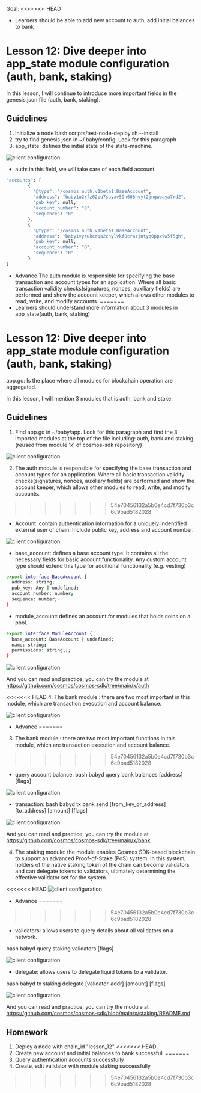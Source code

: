 Goal:
<<<<<<< HEAD
* Learners should be able to add new account to auth, add initial balances to bank

# Lesson 12: Dive deeper into app_state module configuration (auth, bank, staking)

In this lesson, I will continue to introduce more important fields in the genesis.json file (auth, bank, staking).

## Guidelines

1. initialize a node 
bash scripts/test-node-deploy.sh --install
2. try to find genesis.json in ~/.baby/config. Look for this paragraph
3. app_state: defines the initial state of the state-machine.

![client configuration](images/auth_genesis.png)

* auth: in this field, we will take care of each field account 
```bash
"accounts": [
        {
          "@type": "/cosmos.auth.v1beta1.BaseAccount",
          "address": "baby1u2rfz02pu7suyxv59h608hvyt2jngwpaya7rd2",
          "pub_key": null,
          "account_number": "0",
          "sequence": "0"
        },
        {
          "@type": "/cosmos.auth.v1beta1.BaseAccount",
          "address": "baby1vyrukcrqa2chylvkf8crazjntyq0ppx9w5f5gh",
          "pub_key": null,
          "account_number": "0",
          "sequence": "0"
        }
]
```

* Advance
The auth module is responsible for specifying the base transaction and account types for an application. Where all basic transaction validity checks(signatures, nonces, auxiliary fields) are performed and show the account keeper, which allows other modules to read, write, and modify accounts.
=======
* Learners should understand more information about 3 modules in app_state(auth, bank, staking)

# Lesson 12: Dive deeper into app_state module configuration (auth, bank, staking)

app.go: Is the place where all modules for blockchain operation are aggregated.   

In this lesson, I will mention 3 modules that is auth, bank and stake.

## Guidelines

1. Find app.go in ~/baby/app. Look for this paragraph and find the 3 imported modules at the top of the file including: auth, bank and staking. (reused from module 'x' of cosmos-sdk repository)

![client configuration](images/app_state.png)

2. The auth module is responsible for specifying the base transaction and account types for an application. Where all basic transaction validity checks(signatures, nonces, auxiliary fields) are performed and show the account keeper, which allows other modules to read, write, and modify accounts.
>>>>>>> 54e70456132a5b0e4cd7f730b3c6c9bad5182028
* Account: contain authentication information for a uniquely indentified external user of chain. Include public key, address and account number.

![client configuration](images/account_interface.png)

* base_account: defines a base account type. It contains all the necessary fields for basic account functionality. Any custom account type should extend this type for additional functionality (e.g. vesting)
```bash
export interface BaseAccount {
  address: string;
  pub_key: Any | undefined;
  account_number: number;
  sequence: number;
}
```

* module_account: defines an account for modules that holds coins on a pool.
```bash
export interface ModuleAccount {
  base_account: BaseAccount | undefined;
  name: string;
  permissions: string[];
}
```

![client configuration](images/auth_account.png)

And you can read and practice, you can try the module at https://github.com/cosmos/cosmos-sdk/tree/main/x/auth

<<<<<<< HEAD
4. The bank module : there are two most important in this module, which are transaction execution and account balance.

![client configuration](images/bank_field.png)

* Advance
=======
3. The bank module : there are two most important functions in this module, which are transaction execution and account balance.

>>>>>>> 54e70456132a5b0e4cd7f730b3c6c9bad5182028
* query account balance: bash babyd query bank balances [address] [flags] 

![client configuration](images/query_bank.png)

* transaction: bash babyd tx bank send [from_key_or_address] [to_address] [amount] [flags]

![client configuration](images/tx_bank.png)

And you can read and practice, you can try the module at https://github.com/cosmos/cosmos-sdk/tree/main/x/bank

4. The staking module: the module enables Cosmos SDK-based blockchain to support an advanced Proof-of-Stake (PoS) system. In this system, holders of the native staking token of the chain can become validators and can delegate tokens to validators, ultimately determining the effective validator set for the system.

<<<<<<< HEAD
![client configuration](images/staking_field.png)

* Advance
=======
>>>>>>> 54e70456132a5b0e4cd7f730b3c6c9bad5182028
* validators: allows users to query details about all validators on a network.

bash babyd query staking validators [flags]

![client configuration](images/query_validators.png)

* delegate: allows users to delegate liquid tokens to a validator.

bash babyd tx staking delegate [validator-addr] [amount] [flags]

![client configuration](images/delegate.png)

And you can read and practice, you can try the module at https://github.com/cosmos/cosmos-sdk/blob/main/x/staking/README.md 


## Homework
1. Deploy a node with chain_id "lesson_12"
<<<<<<< HEAD
2. Create new account and initial balances to bank successfull 
=======
2. Query authentication accounts successfully
3. Create, edit validator with module staking successfully
>>>>>>> 54e70456132a5b0e4cd7f730b3c6c9bad5182028

